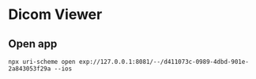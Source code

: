 # Dicom Viewer

## Open app

```
npx uri-scheme open exp://127.0.0.1:8081/--/d411073c-0989-4dbd-901e-2a843053f29a --ios

```
